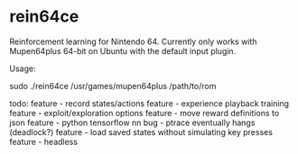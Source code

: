 # rein64ce
Reinforcement learning for Nintendo 64.
Currently only works with Mupen64plus 64-bit on Ubuntu with the default input plugin.

Usage:

sudo ./rein64ce /usr/games/mupen64plus /path/to/rom


todo:
feature - record states/actions
feature - experience playback training
feature - exploit/exploration options
feature - move reward definitions to json
feature - python tensorflow nn
bug - ptrace eventually hangs (deadlock?)
feature - load saved states without simulating key presses
feature - headless
